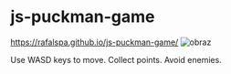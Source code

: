 # js-puckman-game
https://rafalspa.github.io/js-puckman-game/
![obraz](https://user-images.githubusercontent.com/120196269/226934864-26f5e348-72e0-4610-a6af-89329c313348.png)

Use WASD keys to move. Collect points. Avoid enemies.
